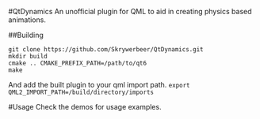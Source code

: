 #QtDynamics
An unofficial plugin for QML to aid in creating physics based animations.

##Building
```
git clone https://github.com/Skrywerbeer/QtDynamics.git
mkdir build
cmake .. CMAKE_PREFIX_PATH=/path/to/qt6
make
```
And add the built plugin to your qml import path.
`
export QML2_IMPORT_PATH=/build/directory/imports
`

#Usage
Check the demos for usage examples.